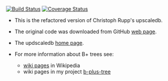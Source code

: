 [![Build Status](https://travis-ci.org/romz-pl/crupp-btree.svg?branch=master)](https://travis-ci.org/romz-pl/crupp-btree)
[![Coverage Status](https://codecov.io/gh/romz-pl/crupp-btree/badge.svg?branch=master)](https://codecov.io/gh/romz-pl/crupp-btree?branch=master)

* This is the refactored version of Christoph Rupp's upscaledb.

* The original code was downloaded from GitHub [web page](https://github.com/cruppstahl/upscaledb).

* The updscaledb [home page](https://upscaledb.com/).

* For more information about B+ trees see:
   * [wiki pages](https://en.wikipedia.org/wiki/B+_tree) in Wikipedia
   * wiki pages in my project [b-plus-tree](https://github.com/romz-pl/b-plus-tree/wiki)
   


